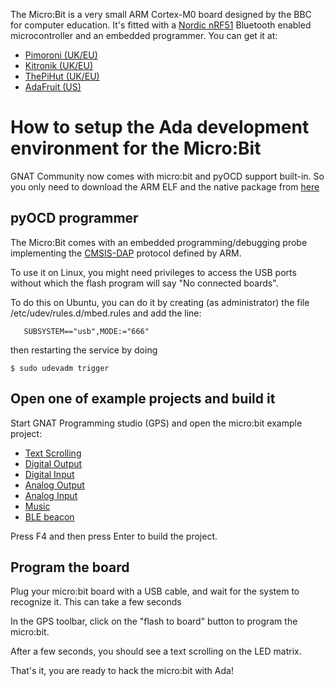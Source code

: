 The Micro:Bit is a very small ARM Cortex-M0 board designed by the BBC for
computer education. It's fitted with a [Nordic
nRF51](https://www.nordicsemi.com/eng/Products/Bluetooth-low-energy/nRF51822)
Bluetooth enabled microcontroller and an embedded programmer. You can get it
at:

 - [Pimoroni (UK/EU)](https://shop.pimoroni.com/collections/micro-bit/products/microbit)
 - [Kitronik (UK/EU)](https://www.kitronik.co.uk/5613-bbc-microbit-board-only.html)
 - [ThePiHut (UK/EU)](https://thepihut.com/collections/microbit/products/micro-bit)
 - [AdaFruit (US)](https://www.adafruit.com/products/3362)

# How to setup the Ada development environment for the Micro:Bit

GNAT Community now comes with micro:bit and pyOCD support built-in. So you only
need to download the ARM ELF and the native package from
[here](adacore.com/download)

## pyOCD programmer

The Micro:Bit comes with an embedded programming/debugging probe implementing
the
[CMSIS-DAP](https://docs.mbed.com/docs/mbed-os-handbook/en/latest/advanced/DAP/)
protocol defined by ARM.

To use it on Linux, you might need privileges to access the USB ports without
which the flash program will say "No connected boards".

To do this on Ubuntu, you can do it by creating (as administrator) the file
/etc/udev/rules.d/mbed.rules and add the line:
```
   SUBSYSTEM=="usb",MODE:="666"
```
then restarting the service by doing

```shell
$ sudo udevadm trigger
```

## Open one of example projects and build it

Start GNAT Programming studio (GPS) and open the micro:bit example project:

 - [Text Scrolling](text_scrolling/)
 - [Digital Output](digital_out/)
 - [Digital Input](digital_in/)
 - [Analog Output](analog_out/)
 - [Analog Input](analog_in/)
 - [Music](music/)
 - [BLE beacon](BLE_beacon/)

Press F4 and then press Enter to build the project.

## Program the board

Plug your micro:bit board with a USB cable, and wait for the system to
recognize it. This can take a few seconds

In the GPS toolbar, click on the "flash to board" button to program the
micro:bit.

After a few seconds, you should see a text scrolling on the LED matrix.

That's it, you are ready to hack the micro:bit with Ada!
